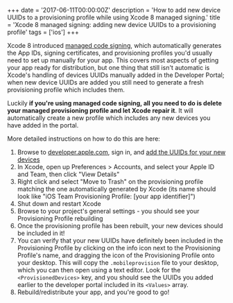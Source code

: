 +++
date = '2017-06-11T00:00:00Z'
description = 'How to add new device UUIDs to a provisioning profile while using Xcode 8 managed signing.'
title = 'Xcode 8 managed signing: adding new device UUIDs to a provisioning profile'
tags = ['ios']
+++

Xcode 8 introduced [managed code signing](https://possiblemobile.com/2016/06/code-signing-xcode-8/), which automatically generates the App IDs, signing certificates, and provisioning profiles you'd usually need to set up manually for your app. This covers most aspects of getting your app ready for distribution, but one thing that still isn't automatic is Xcode's handling of devices UUIDs manually added in the Developer Portal; when new device UUIDs are added you still need to generate a fresh provisioning profile which includes them.

Luckily **if you're using managed code signing, all you need to do is delete your managed provisioning profile and let Xcode repair it**. It will automatically create a new profile which includes any new devices you have added in the portal.

More detailed instructions on how to do this are here:

1. Browse to [developer.apple.com](https://developer.apple.com), sign in, and [add the UUIDs for your new devices](https://developer.apple.com/library/content/documentation/IDEs/Conceptual/AppDistributionGuide/MaintainingProfiles/MaintainingProfiles.html#//apple_ref/doc/uid/TP40012582-CH30-SW10)
1. In Xcode, open up Preferences > Accounts, and select your Apple ID and Team, then click "View Details"
1. Right click and select "Move to Trash" on the provisioning profile matching the one automatically generated by Xcode (its name should look like "iOS Team Provisioning Profile: [your app identifier]")
1. Shut down and restart Xcode
1. Browse to your project's general settings - you should see your Provisioning Profile rebuilding
1. Once the provisioning profile has been rebuilt, your new devices should be included in it!
1. You can verify that your new UUIDs have definitely been included in the Provisioning Profile by clicking on the info icon next to the Provisioning Profile's name, and dragging the icon of the Provisioning Profile onto your desktop. This will copy the `.mobileprovision` file to your desktop, which you can then open using a text editor. Look for the `<ProvisionedDevices>` key, and you should see the UUIDs you added earlier to the developer portal included in its `<Values>` array.
1. Rebuild/redistribute your app, and you're good to go!
